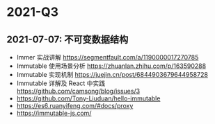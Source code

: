# 2021-Q3

## 2021-07-07: 不可变数据结构

- Immer 实战讲解 <https://segmentfault.com/a/1190000017270785>
- Immutable 使用场景分析 <https://zhuanlan.zhihu.com/p/163590288>
- Immutable 实现机制 <https://juejin.cn/post/6844903679644958728>
- Immutable 详解及 React 中实践 <https://github.com/camsong/blog/issues/3>
- https://github.com/Tony-Liuduan/hello-immutable
- https://es6.ruanyifeng.com/#docs/proxy
- https://immutable-js.com/
